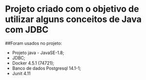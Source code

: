 # Projeto criado com o objetivo de utilizar alguns conceitos de Java com JDBC

##Foram usados no projeto:
- Projeto java - JavaSE-1.8;
- JDBC;
- Docker 4.5.1 (74721);
- Banco de dados Postgresql 14.1-1;
- Junit 4.11
